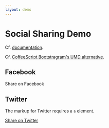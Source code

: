 ```yaml
---
layout: demo
---
```


# Social Sharing Demo

Cf. [documentation][SocialShareES2015Doc].

Cf. [CoffeeScript Bootstragram's UMD alternative](demo-social-sharing.html).

## Facebook

<a class="btn btn-default" id="share-facebook" data-link="http://bootstragram-web-commons.dev/demo-social-sharing.html">
  Share on Facebook
</a>

## Twitter

The markup for Twitter requires a `a` element.

<a class="btn btn-default" id="share-twitter" href="https://twitter.com/intent/tweet?url=https://bootstragram.com&text=Coucou&via=Bootstragram">
  Share on Twitter
</a>


<script src="js/jquery.min.js"></script>
<script src="js/bootstrap.min.js"></script>
<script src="js/bsg-get-script.js"></script>
<script src="js/bsg-social-share-es2015.js"></script>
<script>
console.info('🍻 Demo Social Sharing');

bsgSocialShare.includeFacebook('1583382705225548', function(hasShared) {
  console.debug('Share result: ', hasShared);
});

bsgSocialShare.includeTwitter(function() {
  console.debug('Twitter script callbacked.');
});

</script>


[SocialShareES2015Doc]: http://webcommons.bootstragram.com/jsdoc/bsgSocialShare.html
